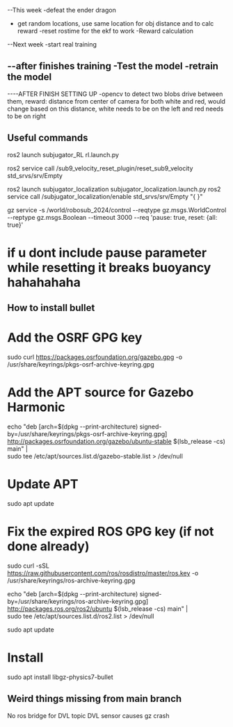 --This week
-defeat the ender dragon
- get random locations, use same location for obj distance and to calc reward
-reset rostime for the ekf to work
-Reward calculation

--Next week
-start real training 


--after finishes training
-Test the model 
-retrain the model
-

----AFTER FINISH SETTING UP
-opencv to detect two blobs drive between them,
reward: distance from center of camera for both white and red, would change based on this distance,
white needs to be on the left and red needs to be on right

## Useful commands

ros2 launch subjugator_RL rl.launch.py

ros2 service call /sub9_velocity_reset_plugin/reset_sub9_velocity std_srvs/srv/Empty

ros2 launch subjugator_localization subjugator_localization.launch.py
ros2 service call /subjugator_localization/enable std_srvs/srv/Empty "{ }"

gz service -s /world/robosub_2024/control --reqtype gz.msgs.WorldControl --reptype gz.msgs.Boolean --timeout 3000 --req 'pause: true, reset: {all: true}'
# if u dont include pause parameter while resetting it breaks buoyancy hahahahaha


## How to install bullet

# Add the OSRF GPG key
sudo curl https://packages.osrfoundation.org/gazebo.gpg -o /usr/share/keyrings/pkgs-osrf-archive-keyring.gpg

# Add the APT source for Gazebo Harmonic
echo "deb [arch=$(dpkg --print-architecture) signed-by=/usr/share/keyrings/pkgs-osrf-archive-keyring.gpg] \
http://packages.osrfoundation.org/gazebo/ubuntu-stable $(lsb_release -cs) main" | \
sudo tee /etc/apt/sources.list.d/gazebo-stable.list > /dev/null

# Update APT
sudo apt update

# Fix the expired ROS GPG key (if not done already)
sudo curl -sSL https://raw.githubusercontent.com/ros/rosdistro/master/ros.key -o /usr/share/keyrings/ros-archive-keyring.gpg

echo "deb [arch=$(dpkg --print-architecture) signed-by=/usr/share/keyrings/ros-archive-keyring.gpg] \
http://packages.ros.org/ros2/ubuntu $(lsb_release -cs) main" | \
sudo tee /etc/apt/sources.list.d/ros2.list > /dev/null

sudo apt update

# Install
sudo apt install libgz-physics7-bullet

## Weird things missing from main branch
No ros bridge for DVL topic
DVL sensor causes gz crash